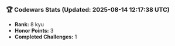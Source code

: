 ### 🏆 Codewars Stats (Updated: 2025-08-14 12:17:38 UTC)

- **Rank:** 8 kyu
- **Honor Points:** 3
- **Completed Challenges:** 1
